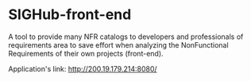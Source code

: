 # SIGHub-front-end
A tool to provide many NFR catalogs to developers and professionals of requirements area to save effort when analyzing the NonFunctional Requirements of their own projects (front-end).

Application's link: http://200.19.179.214:8080/


